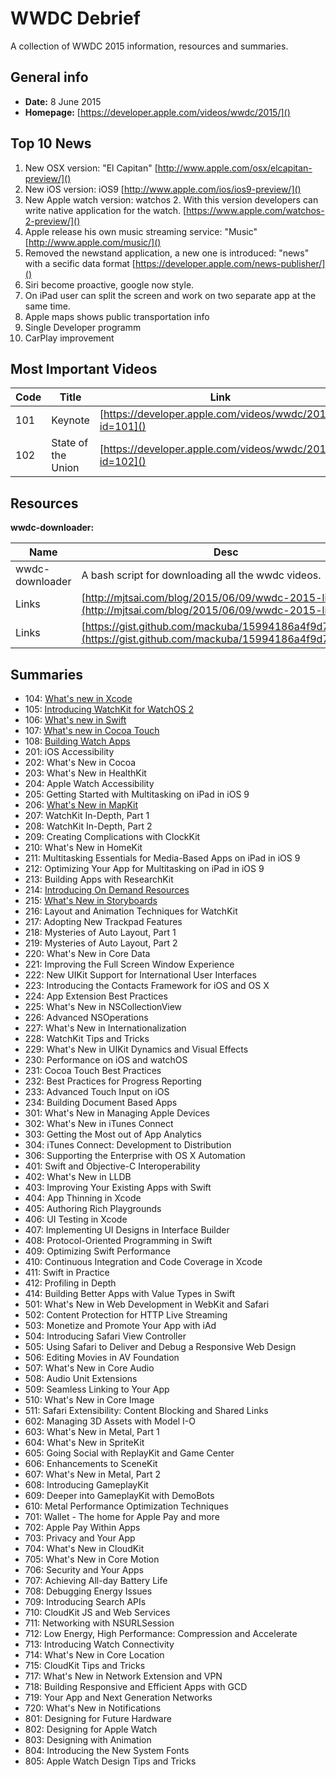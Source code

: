# WWDC Debrief

A collection of WWDC 2015 information, resources and summaries.


## General info

- **Date:** 8 June 2015
- **Homepage:** [https://developer.apple.com/videos/wwdc/2015/]()

## Top 10 News
1. New OSX version: "El Capitan" [http://www.apple.com/osx/elcapitan-preview/]()
2. New iOS version: iOS9 [http://www.apple.com/ios/ios9-preview/]()
3. New Apple watch version: watchos 2. With this version developers can write native application for the watch. [https://www.apple.com/watchos-2-preview/]()
4. Apple release his own music streaming service: "Music"  [http://www.apple.com/music/]()
5. Removed the newstand application, a new one is introduced: "news" with a secific data format [https://developer.apple.com/news-publisher/]()
6. Siri become proactive, google now style.
7. On iPad user can split the screen and work on two separate app at the same time.
8. Apple maps shows public transportation info
9. Single Developer programm
10. CarPlay improvement

## Most Important Videos

Code  | Title           | Link
----- | --------------- | ---------------- |
101   | Keynote         | [https://developer.apple.com/videos/wwdc/2015/?id=101]()
102   | State of the Union | [https://developer.apple.com/videos/wwdc/2015/?id=102]()






## Resources

**wwdc-downloader:**

Name            | Desc                                               | URL |
----------------| ---------------------------------------------------|------
wwdc-downloader | A bash script for downloading all the wwdc videos. | https://github.com/ohoachuck/wwdc-downloader
Links | [http://mjtsai.com/blog/2015/06/09/wwdc-2015-links/](http://mjtsai.com/blog/2015/06/09/wwdc-2015-links/)
Links | [https://gist.github.com/mackuba/15994186a4f9d7da3137](https://gist.github.com/mackuba/15994186a4f9d7da3137)








## Summaries

* 104: [What's new in Xcode](104-whats-new-in-xcode.md)
* 105: [Introducing WatchKit for WatchOS 2](105-Introducing-WatchKit-for-watchos2.md)
* 106: [What's new in Swift](106-whats-new-in-swift.md)
* 107: [What's new in Cocoa Touch](107-whats-new-cocoa-touch.md)
* 108: [Building Watch Apps](108-building-watch-apps.md)
* 201: iOS Accessibility
* 202: What's New in Cocoa
* 203: What's New in HealthKit
* 204: Apple Watch Accessibility
* 205: Getting Started with Multitasking on iPad in iOS 9
* 206: [What's New in MapKit](206-whats-New-in-mapKit.md)
* 207: WatchKit In-Depth, Part 1
* 208: WatchKit In-Depth, Part 2
* 209: Creating Complications with ClockKit
* 210: What's New in HomeKit
* 211: Multitasking Essentials for Media-Based Apps on iPad in iOS 9
* 212: Optimizing Your App for Multitasking on iPad in iOS 9
* 213: Building Apps with ResearchKit
* 214: [Introducing On Demand Resources](214-introducing-on-demand-resources.md)
* 215: [What's New in Storyboards](215-whats-new-in-storyboards.md)
* 216: Layout and Animation Techniques for WatchKit
* 217: Adopting New Trackpad Features
* 218: Mysteries of Auto Layout, Part 1
* 219: Mysteries of Auto Layout, Part 2
* 220: What's New in Core Data
* 221: Improving the Full Screen Window Experience
* 222: New UIKit Support for International User Interfaces
* 223: Introducing the Contacts Framework for iOS and OS X
* 224: App Extension Best Practices
* 225: What's New in NSCollectionView
* 226: Advanced NSOperations
* 227: What's New in Internationalization
* 228: WatchKit Tips and Tricks
* 229: What's New in UIKit Dynamics and Visual Effects
* 230: Performance on iOS and watchOS
* 231: Cocoa Touch Best Practices
* 232: Best Practices for Progress Reporting
* 233: Advanced Touch Input on iOS
* 234: Building Document Based Apps
* 301: What's New in Managing Apple Devices
* 302: What's New in iTunes Connect
* 303: Getting the Most out of App Analytics
* 304: iTunes Connect: Development to Distribution
* 306: Supporting the Enterprise with OS X Automation
* 401: Swift and Objective-C Interoperability
* 402: What's New in LLDB
* 403: Improving Your Existing Apps with Swift
* 404: App Thinning in Xcode
* 405: Authoring Rich Playgrounds
* 406: UI Testing in Xcode
* 407: Implementing UI Designs in Interface Builder
* 408: Protocol-Oriented Programming in Swift
* 409: Optimizing Swift Performance
* 410: Continuous Integration and Code Coverage in Xcode
* 411: Swift in Practice
* 412: Profiling in Depth
* 414: Building Better Apps with Value Types in Swift
* 501: What's New in Web Development in WebKit and Safari
* 502: Content Protection for HTTP Live Streaming
* 503: Monetize and Promote Your App with iAd
* 504: Introducing Safari View Controller
* 505: Using Safari to Deliver and Debug a Responsive Web Design
* 506: Editing Movies in AV Foundation
* 507: What's New in Core Audio
* 508: Audio Unit Extensions
* 509: Seamless Linking to Your App
* 510: What's New in Core Image
* 511: Safari Extensibility: Content Blocking and Shared Links
* 602: Managing 3D Assets with Model I-O
* 603: What's New in Metal, Part 1
* 604: What's New in SpriteKit
* 605: Going Social with ReplayKit and Game Center
* 606: Enhancements to SceneKit
* 607: What's New in Metal, Part 2
* 608: Introducing GameplayKit
* 609: Deeper into GameplayKit with DemoBots
* 610: Metal Performance Optimization Techniques
* 701: Wallet - The home for Apple Pay and more
* 702: Apple Pay Within Apps
* 703: Privacy and Your App
* 704: What's New in CloudKit
* 705: What's New in Core Motion
* 706: Security and Your Apps
* 707: Achieving All-day Battery Life
* 708: Debugging Energy Issues
* 709: Introducing Search APIs
* 710: CloudKit JS and Web Services
* 711: Networking with NSURLSession
* 712: Low Energy, High Performance: Compression and Accelerate
* 713: Introducing Watch Connectivity
* 714: What's New in Core Location
* 715: CloudKit Tips and Tricks
* 717: What's New in Network Extension and VPN
* 718: Building Responsive and Efficient Apps with GCD
* 719: Your App and Next Generation Networks
* 720: What's New in Notifications
* 801: Designing for Future Hardware
* 802: Designing for Apple Watch
* 803: Designing with Animation
* 804: Introducing the New System Fonts
* 805: Apple Watch Design Tips and Tricks
